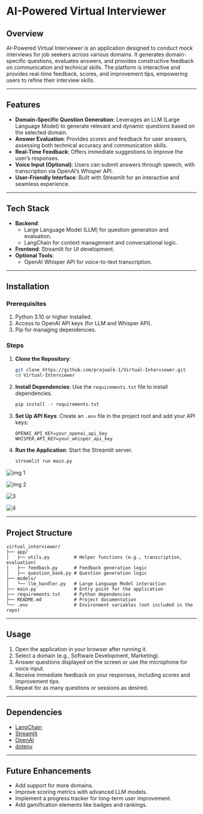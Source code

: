 # AI-Powered Virtual Interviewer

## **Overview**
AI-Powered Virtual Interviewer is an application designed to conduct mock interviews for job seekers across various domains. It generates domain-specific questions, evaluates answers, and provides constructive feedback on communication and technical skills. The platform is interactive and provides real-time feedback, scores, and improvement tips, empowering users to refine their interview skills.

---

## **Features**
- **Domain-Specific Question Generation**: Leverages an LLM (Large Language Model) to generate relevant and dynamic questions based on the selected domain.
- **Answer Evaluation**: Provides scores and feedback for user answers, assessing both technical accuracy and communication skills.
- **Real-Time Feedback**: Offers immediate suggestions to improve the user’s responses.
- **Voice Input (Optional)**: Users can submit answers through speech, with transcription via OpenAI’s Whisper API.
- **User-Friendly Interface**: Built with Streamlit for an interactive and seamless experience.

---

## **Tech Stack**
- **Backend**:
  - Large Language Model (LLM) for question generation and evaluation.
  - LangChain for context management and conversational logic.
- **Frontend**: Streamlit for UI development.
- **Optional Tools**:
  - OpenAI Whisper API for voice-to-text transcription.

---

## **Installation**
### **Prerequisites**
1. Python 3.10 or higher installed.
2. Access to OpenAI API keys (for LLM and Whisper API).
3. Pip for managing dependencies.

### **Steps**
1. **Clone the Repository**:
   ```bash
   git clone https://github.com/prajwalk-1/Virtual-Interviewer.git
   cd Virtual-Interviewer
   ```

2. **Install Dependencies**:
   Use the `requirements.txt` file to install dependencies.
   ```bash
   pip install -r requirements.txt
   ```

3. **Set Up API Keys**:
   Create an `.env` file in the project root and add your API keys:
   ```env
   OPENAI_API_KEY=your_openai_api_key
   WHISPER_API_KEY=your_whisper_api_key
   ```

4. **Run the Application**:
   Start the Streamlit server.
   ```bash
   streamlit run main.py
   ```

![img 1](https://github.com/user-attachments/assets/cf4c631e-f72b-408b-87be-bdc04ece134c)

![img 2](https://github.com/user-attachments/assets/8ad50f49-233d-455f-9a19-d60a88bf2831)

![3](https://github.com/user-attachments/assets/7aa08144-3c73-4cef-924e-e7b82b679c26)

![4](https://github.com/user-attachments/assets/3804eb76-dd07-4cf0-9f47-a041f79b4540)


---

## **Project Structure**
```
virtual_interviewer/
├── app/
│   ├── utils.py         # Helper functions (e.g., transcription, evaluation)
│   ├── feedback.py      # Feedback generation logic
│   ├── question_bank.py # Question generation logic
├── models/
│   └── llm_handler.py   # Large Language Model interaction
├── main.py              # Entry point for the application
├── requirements.txt     # Python dependencies
├── README.md            # Project documentation
└── .env                 # Environment variables (not included in the repo)
```

---

## **Usage**
1. Open the application in your browser after running it.
2. Select a domain (e.g., Software Development, Marketing).
3. Answer questions displayed on the screen or use the microphone for voice input.
4. Receive immediate feedback on your responses, including scores and improvement tips.
5. Repeat for as many questions or sessions as desired.

---

## **Dependencies**
- [LangChain](https://pypi.org/project/langchain/)
- [Streamlit](https://pypi.org/project/streamlit/)
- [OpenAI](https://pypi.org/project/openai/)
- [dotenv](https://pypi.org/project/python-dotenv/)

---

## **Future Enhancements**
- Add support for more domains.
- Improve scoring metrics with advanced LLM models.
- Implement a progress tracker for long-term user improvement.
- Add gamification elements like badges and rankings.
